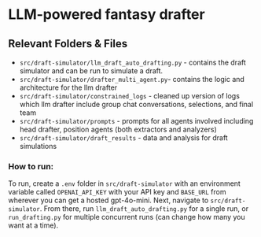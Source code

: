 # LLM-powered fantasy drafter

## Relevant Folders & Files
- `src/draft-simulator/llm_draft_auto_drafting.py` - contains the draft simulator and can be run to simulate a draft.
- `src/draft-simulator/drafter_multi_agent.py`- contains the logic and architecture for the llm drafter
- `src/draft-simulator/constrained_logs` - cleaned up version of logs which llm drafter include group chat conversations, selections, and final team 
- `src/draft-simulator/prompts` - prompts for all agents involved including head drafter, position agents (both extractors and analyzers)
- `src/draft-simulator/draft_results` - data and analysis for draft simulations 

### How to run:
To run, create a `.env` folder in `src/draft-simulator` with an environment variable called `OPENAI_API_KEY` with your API key and `BASE_URL` from wherever you can get a hosted gpt-4o-mini.
Next, navigate to `src/draft-simulator`. From there, run `llm_draft_auto_drafting.py` for a single run, or `run_drafting.py` for multiple concurrent runs (can change how many you want at a time).